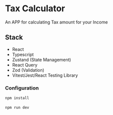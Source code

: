 # Tax Calculator

An APP for calculating Tax amount for your Income

## Stack

- React
- Typescript
- Zustand (State Management)
- React Query
- Zod (Validation)
- Vitest/Jest/React Testing Library

### Configuration

```npm install```<br/>
<br/>
```npm run dev```
